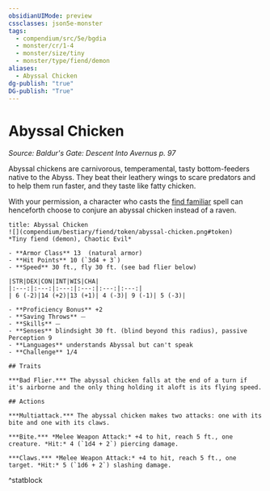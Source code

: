 ```yaml
---
obsidianUIMode: preview
cssclasses: json5e-monster
tags:
  - compendium/src/5e/bgdia
  - monster/cr/1-4
  - monster/size/tiny
  - monster/type/fiend/demon
aliases:
  - Abyssal Chicken
dg-publish: "true"
DG-publish: "True"
---
```

# Abyssal Chicken
*Source: Baldur's Gate: Descent Into Avernus p. 97*  

Abyssal chickens are carnivorous, temperamental, tasty bottom-feeders native to the Abyss. They beat their leathery wings to scare predators and to help them run faster, and they taste like fatty chicken.

With your permission, a character who casts the [find familiar](compendium/spells/find-familiar.md) spell can henceforth choose to conjure an abyssal chicken instead of a raven.

```ad-statblock
title: Abyssal Chicken
![](compendium/bestiary/fiend/token/abyssal-chicken.png#token)
*Tiny fiend (demon), Chaotic Evil*

- **Armor Class** 13  (natural armor)
- **Hit Points** 10 (`3d4 + 3`)
- **Speed** 30 ft., fly 30 ft. (see bad flier below)

|STR|DEX|CON|INT|WIS|CHA|
|:---:|:---:|:---:|:---:|:---:|:---:|
| 6 (-2)|14 (+2)|13 (+1)| 4 (-3)| 9 (-1)| 5 (-3)|

- **Proficiency Bonus** +2
- **Saving Throws** ⏤
- **Skills** ⏤
- **Senses** blindsight 30 ft. (blind beyond this radius), passive Perception 9
- **Languages** understands Abyssal but can't speak
- **Challenge** 1/4

## Traits

***Bad Flier.*** The abyssal chicken falls at the end of a turn if it's airborne and the only thing holding it aloft is its flying speed.

## Actions

***Multiattack.*** The abyssal chicken makes two attacks: one with its bite and one with its claws.

***Bite.*** *Melee Weapon Attack:* +4 to hit, reach 5 ft., one creature. *Hit:* 4 (`1d4 + 2`) piercing damage.

***Claws.*** *Melee Weapon Attack:* +4 to hit, reach 5 ft., one target. *Hit:* 5 (`1d6 + 2`) slashing damage.
```
^statblock